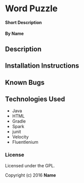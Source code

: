 # Word Puzzle

#### Short Description

#### By Name

## Description

## Installation Instructions

## Known Bugs


## Technologies Used

* Java
* HTML
* Gradle
* Spark
* junit
* Velocity
* Fluentlenium

### License

Licensed under the GPL.

Copyright (c) 2016 **Name**
